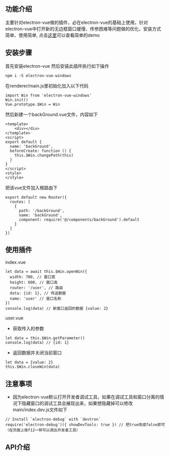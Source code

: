 
## 功能介绍

主要针对electron-vue做的插件，必在electron-vue的基础上使用，针对electron-vue中打开新的无边框窗口缓慢、传参困难等问题做的优化，安装方式简单、使用简单, 点击[这里](https://github.com/hxkuc/electron-vue-windows-demo)可以查看简单的demo

## 安装步骤

首先安装electron-vue
然后安装此插件执行如下操作
```
npm i -S electron-vue-windows
```
在renderer/main.js里初始化加入以下代码
```
import Win from 'electron-vue-windows'
Win.init()
Vue.prototype.$Win = Win
```
然后新建一个backGround.vue文件，内容如下
```
<template>
    <div></div>
</template>
<script>
export default {
  name: 'backGround',
  beforeCreate: function () {
    this.$Win.changePath(this)
  }
}
</script>
<style>
</style>
```
把该vue文件加入根路由下
```
export default new Router({
  routes: [
    {
      path: '/backGround',
      name: 'backGround',
      component: require('@/components/backGround').default
    }
  ]
})
```
## 使用插件

index.vue
```
let data = await this.$Win.openWin({
  width: 700, // 窗口宽
  height: 600, // 窗口高
  router: '/user', // 路由
  data: {id: 1}, // 传送数据 
  name: 'user' // 窗口名称
})
console.log(data) // 新窗口返回的数据 {value: 2}
```
user.vue
- 获取传入的参数
```
let data = this.$Win.getParameter()
console.log(data) // {id: 1}
```
- 返回数据并关闭当前窗口
```
let data = {value: 2}
this.$Win.closeWin(data)
```

## 注意事项
- 因为electron-vue默认打开开发者调试工具，如果在调试工具和窗口分离的情况下隐藏窗口的调试工具会展现出来，如果想隐藏掉可以修改main/index.dev.js文件如下
```
// Install `electron-debug` with `devtron`
require('electron-debug')({ showDevTools: true }) // 把true改成false即可（在页面上按f12一样可以调出开发者工具）
```

## API介绍
